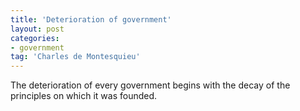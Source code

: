 ```yaml
---
title: 'Deterioration of government'
layout: post
categories:
- government
tag: 'Charles de Montesquieu'
---
```


The deterioration of every government begins with the decay of the principles on which it was founded.